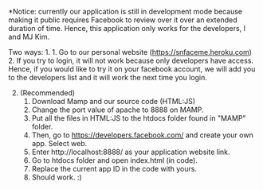 *Notice: currently our application is still in development mode because making it public requires Facebook to review over it over an extended duration of time. Hence, this application only works for the developers, I and MJ Kim.

Two ways:
1.
    1. Go to our personal website (https://snfaceme.heroku.com)
    2. If you try to login, it will not work because only developers have access. Hence, if you would like to try it on your facebook account, we will add you to the developers list and it will work the next time you login.

2. (Recommended)
    1. Download Mamp and our source code (HTML:JS)
    2. Change the port value of apache to 8888 on MAMP.
    3. Put all the files in HTML:JS to the htdocs folder found in "MAMP" folder.
    4. Then, go to https://developers.facebook.com/ and create your own app. Select web.
    5. Enter http://localhost:8888/ as your application website link.
    6. Go to htdocs folder and open index.html (in code).
    7. Replace the current app ID in the code with yours.
    8. Should work. :)
